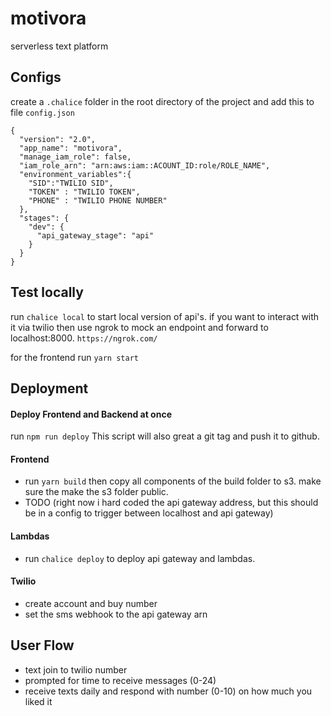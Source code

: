 # motivora
serverless text platform

## Configs

create a `.chalice` folder in the root directory of the project and add this to file `config.json`
```
{
  "version": "2.0",
  "app_name": "motivora",
  "manage_iam_role": false,
  "iam_role_arn": "arn:aws:iam::ACOUNT_ID:role/ROLE_NAME",
  "environment_variables":{
    "SID":"TWILIO SID",
    "TOKEN" : "TWILIO TOKEN",
    "PHONE" : "TWILIO PHONE NUMBER"
  },
  "stages": {
    "dev": {
      "api_gateway_stage": "api"
    }
  }
}
```

## Test locally

run `chalice local` to start local version of api's. if you want to interact with it via twilio then use
ngrok to mock an endpoint and forward to localhost:8000.
`https://ngrok.com/`

for the frontend run `yarn start`

## Deployment

#### Deploy Frontend and Backend at once
run `npm run deploy`
This script will also great a git tag and push it to github.

#### Frontend

* run `yarn build` then copy all components of the build folder to s3. make sure the make the s3 folder public.
* TODO (right now i hard coded the api gateway address, but this should be in a config to trigger between localhost and api gateway)

#### Lambdas

* run `chalice deploy` to deploy api gateway and lambdas.

#### Twilio

* create account and buy number
* set the sms webhook to the api gateway arn

## User Flow

*  text join to twilio number
*  prompted for time to receive messages (0-24)
*  receive texts daily and respond with number (0-10) on how much you liked it
